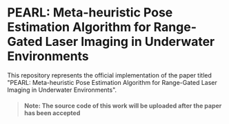 # PEARL: Meta-heuristic Pose Estimation Algorithm for Range-Gated Laser Imaging in Underwater Environments

This repository represents the official implementation of the paper titled "PEARL: Meta-heuristic Pose Estimation Algorithm for Range-Gated Laser Imaging in Underwater Environments".

> #### Note: The source code of this work will be uploaded after the paper has been accepted
